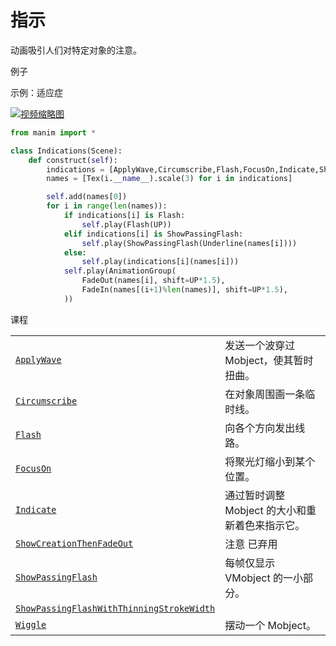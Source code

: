# 指示

动画吸引人们对特定对象的注意。

例子

示例：适应症

[![视频缩略图]()](https://docs.manim.community/en/stable/reference/Indications-1.mp4)

```py
from manim import *

class Indications(Scene):
    def construct(self):
        indications = [ApplyWave,Circumscribe,Flash,FocusOn,Indicate,ShowPassingFlash,Wiggle]
        names = [Tex(i.__name__).scale(3) for i in indications]

        self.add(names[0])
        for i in range(len(names)):
            if indications[i] is Flash:
                self.play(Flash(UP))
            elif indications[i] is ShowPassingFlash:
                self.play(ShowPassingFlash(Underline(names[i])))
            else:
                self.play(indications[i](names[i]))
            self.play(AnimationGroup(
                FadeOut(names[i], shift=UP*1.5),
                FadeIn(names[(i+1)%len(names)], shift=UP*1.5),
            ))
```

课程

|||
|-|-|
[`ApplyWave`](manim.animation.indication.ApplyWave.html#manim.animation.indication.ApplyWave "manim.animation.indication.ApplyWave")|发送一个波穿过 Mobject，使其暂时扭曲。
[`Circumscribe`](manim.animation.indication.Circumscribe.html#manim.animation.indication.Circumscribe "manim.animation.indication.Circumscribe")|在对象周围画一条临时线。
[`Flash`](manim.animation.indication.Flash.html#manim.animation.indication.Flash "动画.指示.Flash")|向各个方向发出线路。
[`FocusOn`](manim.animation.indication.FocusOn.html#manim.animation.indication.FocusOn "manim.animation.indication.FocusOn")|将聚光灯缩小到某个位置。
[`Indicate`](manim.animation.indication.Indicate.html#manim.animation.indication.Indicate "manim.animation.indication.Indicate")|通过暂时调整 Mobject 的大小和重新着色来指示它。
[`ShowCreationThenFadeOut`](manim.animation.indication.ShowCreationThenFadeOut.html#manim.animation.indication.ShowCreationThenFadeOut "manim.animation.inspiration.ShowCreationThenFadeOut")|注意 已弃用
[`ShowPassingFlash`](manim.animation.indication.ShowPassingFlash.html#manim.animation.indication.ShowPassingFlash "manim.animation.inspiration.ShowPassingFlash")|每帧仅显示 VMobject 的一小部分。
[`ShowPassingFlashWithThinningStrokeWidth`](manim.animation.indication.ShowPassingFlashWithThinningStrokeWidth.html#manim.animation.indication.ShowPassingFlashWithThinningStrokeWidth "manim.animation.inspiration.ShowPassingFlashWithThinningStrokeWidth")|
[`Wiggle`](manim.animation.indication.Wiggle.html#manim.animation.indication.Wiggle "manim.animation.indication.Wiggle")|摆动一个 Mobject。
